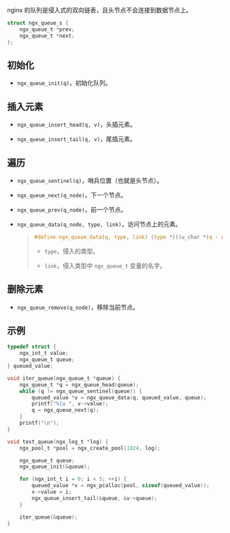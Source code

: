 nginx 的队列是侵入式的双向链表，且头节点不会连接到数据节点上。

```c
struct ngx_queue_s {
    ngx_queue_t *prev;
    ngx_queue_t *next;
};
```

## 初始化

- `ngx_queue_init(q)`，初始化队列。

## 插入元素

- `ngx_queue_insert_head(q, v)`，头插元素。

- `ngx_queue_insert_tail(q, v)`，尾插元素。

## 遍历

- `ngx_queue_sentinel(q)`，哨兵位置（也就是头节点）。

- `ngx_queue_next(q_node)`，下一个节点。

- `ngx_queue_prev(q_node)`，前一个节点。

- `ngx_queue_data(q_node, type, link)`，访问节点上的元素。

  > ```c
  > #define ngx_queue_data(q, type, link) (type *)((u_char *)q - offsetof(type, link))
  > ```
  >
  > - `type`，侵入的类型。
  >
  > - `link`，侵入类型中 `ngx_queue_t` 变量的名字。

## 删除元素

- `ngx_queue_remove(q_node)`，移除当前节点。

## 示例

```c
typedef struct {
    ngx_int_t value;
    ngx_queue_t queue;
} queued_value;

void iter_queue(ngx_queue_t *queue) {
    ngx_queue_t *q = ngx_queue_head(queue);
    while (q != ngx_queue_sentinel(queue)) {
        queued_value *v = ngx_queue_data(q, queued_value, queue);
        printf("%lu ", v->value);
        q = ngx_queue_next(q);
    }
    printf("\n");
}

void test_queue(ngx_log_t *log) {
    ngx_pool_t *pool = ngx_create_pool(1024, log);

    ngx_queue_t queue;
    ngx_queue_init(&queue);

    for (ngx_int_t i = 0; i < 5; ++i) {
        queued_value *v = ngx_pcalloc(pool, sizeof(queued_value));
        v->value = i;
        ngx_queue_insert_tail(&queue, &v->queue);
    }

    iter_queue(&queue);
}
```
